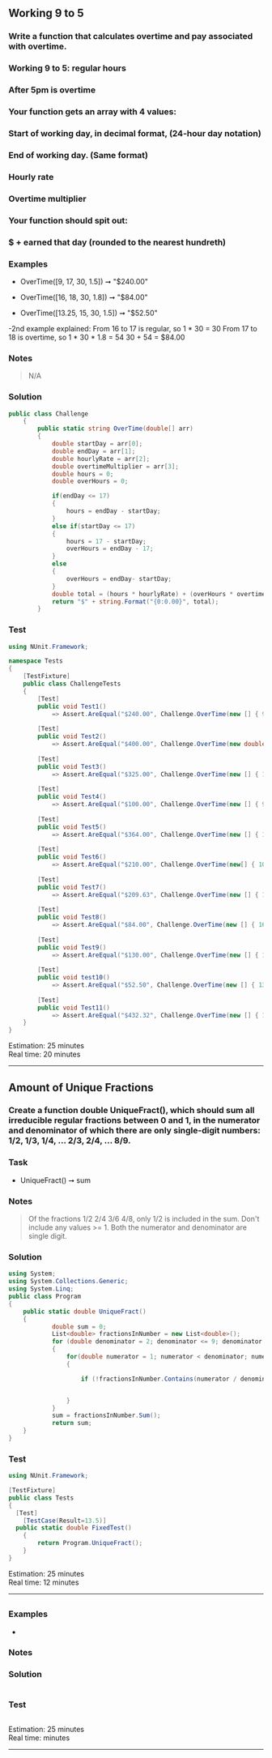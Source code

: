 ## Working 9 to 5
### Write a function that calculates overtime and pay associated with overtime.
### Working 9 to 5: regular hours
### After 5pm is overtime
### Your function gets an array with 4 values:

### Start of working day, in decimal format, (24-hour day notation)
### End of working day. (Same format)
### Hourly rate
### Overtime multiplier
### Your function should spit out:

### $ + earned that day (rounded to the nearest hundreth)



### Examples


- OverTime([9, 17, 30, 1.5]) ➞ "$240.00"

- OverTime([16, 18, 30, 1.8]) ➞ "$84.00"

- OverTime([13.25, 15, 30, 1.5]) ➞ "$52.50"

-2nd example explained:
From 16 to 17 is regular, so 1 * 30 = 30
From 17 to 18 is overtime, so 1 * 30 * 1.8 = 54
30 + 54 = $84.00

### Notes
> N/A
### Solution
```cs
public class Challenge
    {
        public static string OverTime(double[] arr)
        {
            double startDay = arr[0];
            double endDay = arr[1];
            double hourlyRate = arr[2]; 
            double overtimeMultiplier = arr[3];
            double hours = 0;
            double overHours = 0;

            if(endDay <= 17)
            {
                hours = endDay - startDay;
            }
            else if(startDay <= 17)
            {
                hours = 17 - startDay;
                overHours = endDay - 17;
            }
            else
            {
                overHours = endDay- startDay;
            }
            double total = (hours * hourlyRate) + (overHours * overtimeMultiplier * hourlyRate);
            return "$" + string.Format("{0:0.00}", total);
        }
```
### Test
```cs
using NUnit.Framework;

namespace Tests
{
	[TestFixture]
	public class ChallengeTests
	{
		[Test]
		public void Test1()
			=> Assert.AreEqual("$240.00", Challenge.OverTime(new [] { 9, 17, 30, 1.5 }));
        
		[Test]
		public void Test2() 
			=> Assert.AreEqual("$400.00", Challenge.OverTime(new double[] { 9, 18, 40, 2 }));
        
		[Test]
		public void Test3() 
			=> Assert.AreEqual("$325.00", Challenge.OverTime(new [] { 13, 20, 32.5, 2 }));
        
		[Test]
		public void Test4() 
			=> Assert.AreEqual("$100.00", Challenge.OverTime(new [] { 9, 13, 25, 1.5 }));
        
		[Test]
		public void Test5() 
			=> Assert.AreEqual("$364.00", Challenge.OverTime(new [] { 11.5, 19, 40, 1.8 }));
        
		[Test]
		public void Test6() 
			=> Assert.AreEqual("$210.00", Challenge.OverTime(new[] { 10, 17, 30, 1.5 }));
        
		[Test]
		public void Test7() 
			=> Assert.AreEqual("$209.63", Challenge.OverTime(new [] { 10.5, 17, 32.25, 1.5 }));
        
		[Test]
		public void Test8() 
			=> Assert.AreEqual("$84.00", Challenge.OverTime(new [] { 16, 18, 30, 1.8 }));
        
		[Test]
		public void Test9() 
			=> Assert.AreEqual("$130.00", Challenge.OverTime(new [] { 18, 20, 32.5, 2 }));
        
		[Test]
		public void test10() 
			=> Assert.AreEqual("$52.50", Challenge.OverTime(new [] { 13.25, 15, 30, 1.5 }));
        
		[Test]
		public void Test11() 
			=> Assert.AreEqual("$432.32", Challenge.OverTime(new [] { 13, 21, 38.6, 1.8 }));
	}
}
```
Estimation: 25 minutes
<br> Real time: 20  minutes

---------------------------------------

## Amount of Unique Fractions
### Create a function double UniqueFract(), which should sum all irreducible regular fractions between 0 and 1, in the numerator and denominator of which there are only single-digit numbers: 1/2, 1/3, 1/4, ... 2/3, 2/4, ... 8/9.

### Task
- UniqueFract() ➞ sum
### Notes
> Of the fractions 1/2 2/4 3/6 4/8, only 1/2 is included in the sum.
Don't include any values >= 1.
Both the numerator and denominator are single digit.
### Solution
```cs
using System;
using System.Collections.Generic;
using System.Linq;
public class Program
{
    public static double UniqueFract()
    {
			double sum = 0;
            List<double> fractionsInNumber = new List<double>();
            for (double denominator = 2; denominator <= 9; denominator ++)
            {
                for(double numerator = 1; numerator < denominator; numerator++)
                {

                    if (!fractionsInNumber.Contains(numerator / denominator)) fractionsInNumber.Add(numerator / denominator);


                }
            }
            sum = fractionsInNumber.Sum();
            return sum;
    }
}
```
### Test
```cs
using NUnit.Framework;

[TestFixture]
public class Tests
{
  [Test]
	[TestCase(Result=13.5)]
  public static double FixedTest()
    {
        return Program.UniqueFract();
    }
}
```
Estimation: 25 minutes
<br> Real time: 12 minutes

---------------------------------------

##
### 

### Examples
- 
### Notes
> 
### Solution
```cs

```
### Test
```cs

```
Estimation: 25 minutes
<br> Real time:  minutes

---------------------------------------
